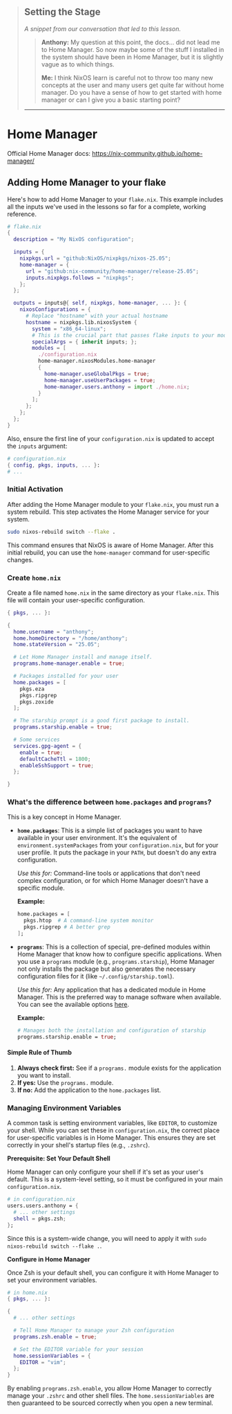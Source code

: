 > ## Setting the Stage
>
> _A snippet from our conversation that led to this lesson._
>
> > **Anthony:** My question at this point, the docs... did not lead me to Home Manager. So now maybe some of the stuff I installed in the system should have been in Home Manager, but it is slightly vague as to which things.
> >
> > **Me:** I think NixOS learn is careful not to throw too many new concepts at the user and many users get quite far without home manager. Do you have a sense of how to get started with home manager or can I give you a basic starting point?
>
> ---

# Home Manager

Official Home Manager docs: https://nix-community.github.io/home-manager/

## Adding Home Manager to your flake

Here's how to add Home Manager to your `flake.nix`. This example includes all
the inputs we've used in the lessons so far for a complete, working reference.

```nix
# flake.nix
{
  description = "My NixOS configuration";

  inputs = {
    nixpkgs.url = "github:NixOS/nixpkgs/nixos-25.05";
    home-manager = {
      url = "github:nix-community/home-manager/release-25.05";
      inputs.nixpkgs.follows = "nixpkgs";
    };
  };

  outputs = inputs@{ self, nixpkgs, home-manager, ... }: {
    nixosConfigurations = {
      # Replace "hostname" with your actual hostname
      hostname = nixpkgs.lib.nixosSystem {
        system = "x86_64-linux";
        # This is the crucial part that passes flake inputs to your modules
        specialArgs = { inherit inputs; };
        modules = [
          ./configuration.nix
          home-manager.nixosModules.home-manager
          {
            home-manager.useGlobalPkgs = true;
            home-manager.useUserPackages = true;
            home-manager.users.anthony = import ./home.nix;
          }
        ];
      };
    };
  };
}
```

Also, ensure the first line of your `configuration.nix` is updated to accept
the `inputs` argument:

```nix
# configuration.nix
{ config, pkgs, inputs, ... }:
# ...
```

### Initial Activation

After adding the Home Manager module to your `flake.nix`, you must run a system
rebuild. This step activates the Home Manager service for your system.

```bash
sudo nixos-rebuild switch --flake .
```

This command ensures that NixOS is aware of Home Manager. After this initial
rebuild, you can use the `home-manager` command for user-specific changes.

### Create `home.nix`

Create a file named `home.nix` in the same directory as your `flake.nix`. This
file will contain your user-specific configuration.

```nix
{ pkgs, ... }:

{
  home.username = "anthony";
  home.homeDirectory = "/home/anthony";
  home.stateVersion = "25.05";

  # Let Home Manager install and manage itself.
  programs.home-manager.enable = true;

  # Packages installed for your user
  home.packages = [
    pkgs.eza
    pkgs.ripgrep
    pkgs.zoxide
  ];

  # The starship prompt is a good first package to install.
  programs.starship.enable = true;

  # Some services
  services.gpg-agent = {
    enable = true;
    defaultCacheTtl = 1800;
    enableSshSupport = true;
  };

}
```

### What's the difference between `home.packages` and `programs`?

This is a key concept in Home Manager.

- **`home.packages`**: This is a simple list of packages you want to have
  available in your user environment. It's the equivalent of
  `environment.systemPackages` from your `configuration.nix`, but for your user
  profile. It puts the package in your `PATH`, but doesn't do any extra
  configuration.

  _Use this for:_ Command-line tools or applications that don't need complex
  configuration, or for which Home Manager doesn't have a specific module.

  **Example:**

  ```nix
  home.packages = [
    pkgs.htop  # A command-line system monitor
    pkgs.ripgrep # A better grep
  ];
  ```

- **`programs`**: This is a collection of special, pre-defined modules within
  Home Manager that know how to configure specific applications. When you use a
  `programs` module (e.g., `programs.starship`), Home Manager not only installs
  the package but also generates the necessary configuration files for it (like
  `~/.config/starship.toml`).

  _Use this for:_ Any application that has a dedicated module in Home Manager.
  This is the preferred way to manage software when available. You can see the
  available options
  [here](https://nix-community.github.io/home-manager/options.html).

  **Example:**

  ```nix
  # Manages both the installation and configuration of starship
  programs.starship.enable = true;
  ```

#### Simple Rule of Thumb

1.  **Always check first:** See if a `programs.` module exists for the
    application you want to install.
2.  **If yes:** Use the `programs.` module.
3.  **If no:** Add the application to the `home.packages` list.

### Managing Environment Variables

A common task is setting environment variables, like `EDITOR`, to customize your
shell. While you can set these in `configuration.nix`, the correct place for
user-specific variables is in Home Manager. This ensures they are set correctly
in your shell's startup files (e.g., `.zshrc`).

**Prerequisite: Set Your Default Shell**

Home Manager can only configure your shell if it's set as your user's default.
This is a system-level setting, so it must be configured in your main
`configuration.nix`.

```nix
# in configuration.nix
users.users.anthony = {
  # ... other settings
  shell = pkgs.zsh;
};
```

Since this is a system-wide change, you will need to apply it with
`sudo nixos-rebuild switch --flake .`.

**Configure in Home Manager**

Once Zsh is your default shell, you can configure it with Home Manager to set
your environment variables.

```nix
# in home.nix
{ pkgs, ... }:

{
  # ... other settings

  # Tell Home Manager to manage your Zsh configuration
  programs.zsh.enable = true;

  # Set the EDITOR variable for your session
  home.sessionVariables = {
    EDITOR = "vim";
  };
}
```

By enabling `programs.zsh.enable`, you allow Home Manager to correctly manage
your `.zshrc` and other shell files. The `home.sessionVariables` are then
guaranteed to be sourced correctly when you open a new terminal.
